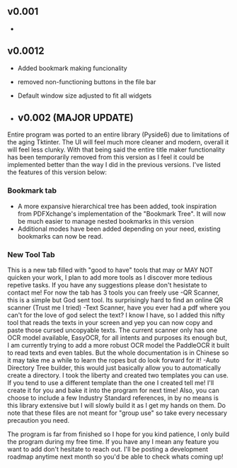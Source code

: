 ## v0.001
-


## v0.0012
- Added bookmark making funcionality
- removed non-functioning buttons in the file bar
- Default window size adjusted to fit all widgets

- ## v0.002 (MAJOR UPDATE)
Entire program was ported to an entire library (Pyside6) due to limitations of the aging Tktinter. The UI will feel much more cleaner and modern, overall it will feel less clunky. With that being said the entire title maker functionality has been temporarily removed from this version as I feel it could be implemented better than the way I did in the previous versions. I've listed the features of this version below:
### Bookmark tab
  - A more expansive hierarchical tree has been added, took inspiration from PDFXchange's implementation of the "Bookmark Tree". It will now be much easier to manage nested bookmarks in this version
  - Additional modes have been added depending on your need, existing bookmarks can now be read.
### New Tool Tab
This is a new tab filled with "good to have" tools that may or MAY NOT quicken your work, I plan to add more tools as I discover more tedious repetive tasks. If you have any suggestions please don't hesistate to contact me! For now the tab has 3 tools you can freely use
-QR Scanner, this is a simple but God sent tool. Its surprisingly hard to find an online QR scanner (Trust me I tried)
-Text Scanner, have you ever had a pdf where you can't for the love of god select the text? I know I have, so I added this nifty tool that reads the texts in your screen and yep you can now copy and paste those cursed uncopyable texts. The current scanner only has one OCR model available, EasyOCR, for all intents and purposes its enough but, I am currently trying to add a more robust OCR model the PaddleOCR it built to read texts and even tables. But the whole documentation is in Chinese so it may take me a while to learn the ropes but do look forward for it!
-Auto Directory Tree builder, this would just basically allow you to automatically create a directory. I took the liberty and created two templates you can use. If you tend to use a different template than the one I created tell me! I'll create it for you and bake it into the program for next time! Also, you can choose to include a few Industry Standard references, in by no means is this library extensive but I will slowly build it as I get my hands on them. Do note that these files are not meant for "group use" so take every necessary precaution you need.

The program is far from finished so I hope for you kind patience, I only build the program during my free time. If you have any I mean any feature you want to add don't hesitate to reach out. I'll be posting a development roadmap anytime next month so you'd be able to check whats coming up! 
 
